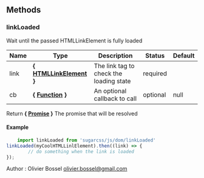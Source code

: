 




## Methods


### linkLoaded

Wait until the passed HTMLLinkElement is fully loaded



Name  |  Type  |  Description  |  Status  |  Default
------------  |  ------------  |  ------------  |  ------------  |  ------------
link  |  **{ <a class="link" href="https://developer.mozilla.org/fr/docs/Web/API/HTMLLinkElement" target="_blank" title="HTMLLinkElement">HTMLLinkElement</a> }**  |  The link tag to check the loading state  |  required  |
cb  |  **{ <a class="link" href="https://developer.mozilla.org/fr/docs/Web/JavaScript/Reference/Objets_globaux/Function" target="_blank" title="Function">Function</a> }**  |  An optional callback to call  |  optional  |  null

Return **{ <a class="link" href="https://developer.mozilla.org/fr/docs/Web/JavaScript/Reference/Objets_globaux/Promise" target="_blank" title="Promise">Promise</a> }** The promise that will be resolved
#### Example
```js
	import linkLoaded from 'sugarcss/js/dom/linkLoaded'
linkLoaded(myCoolHTMLLinlElement).then((link) => {
		// do something when the link is loaded
});

```
Author : Olivier Bossel <olivier.bossel@gmail.com>